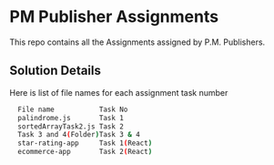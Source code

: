 
# PM Publisher Assignments

This repo contains all the Assignments assigned by P.M. Publishers.



## Solution Details

Here is list of file names for each assignment task number

```bash
  File name           Task No
  palindrome.js       Task 1
  sortedArrayTask2.js Task 2
  Task 3 and 4(Folder)Task 3 & 4
  star-rating-app     Task 1(React)
  ecommerce-app       Task 2(React)
```

